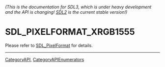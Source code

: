 ###### (This is the documentation for SDL3, which is under heavy development and the API is changing! [SDL2](https://wiki.libsdl.org/SDL2/) is the current stable version!)
# SDL_PIXELFORMAT_XRGB1555

Please refer to [SDL_PixelFormat](SDL_PixelFormat) for details.

----
[CategoryAPI](CategoryAPI), [CategoryAPIEnumerators](CategoryAPIEnumerators)

